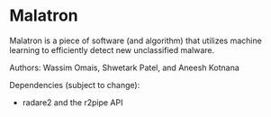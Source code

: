 # Malatron

Malatron is a piece of software (and algorithm) that utilizes machine learning to efficiently detect new unclassified malware.

Authors: Wassim Omais, Shwetark Patel, and Aneesh Kotnana

Dependencies (subject to change):

- radare2 and the r2pipe API
